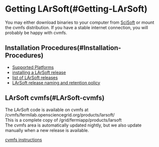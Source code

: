 Getting LArSoft(#Getting-LArSoft)
====================================

You may either download binaries to your computer from [SciSoft](http://scisoft.fnal.gov/scisoft/bundles/larsoft/) or mount the cvmfs distribution. If you have a stable internet connection, you will probably be happy with cvmfs.

Installation Procedures(#Installation-Procedures)
----------------------------------------------------

-   [Supported Platforms](_Supported_Platforms_)
-   [installing a LArSoft release](Installation_procedures)
-   [list of LArSoft releases](LArSoft_release_list)
-   [LArSoft release naming and retention policy](LArSoft_release_naming_policy)

LArSoft cvmfs(#LArSoft-cvmfs)
--------------------------------

The LArSoft code is available on cvmfs at /cvmfs/fermilab.opensciencegrid.org/products/larsoft/\
This is a complete copy of /grid/fermiapp/products/larsoft\
The cvmfs area is automatically updated nightly, but we also update manually when a new release is available.

[cvmfs instructions](LArSoft_cvmfs_page)
